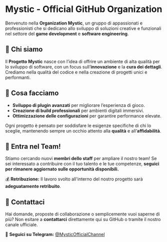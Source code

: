 # Mystic - Official GitHub Organization

Benvenuto nella **Organization Mystic**, un gruppo di appassionati e professionisti che si dedicano allo sviluppo di soluzioni creative e funzionali nel settore del **game development** e **software engineering**.

## 🚀 Chi siamo
Il **Progetto Mystic** nasce con l’idea di offrire un ambiente di alta qualità per lo sviluppo di software, con un focus sull’**innovazione** e la **cura dei dettagli**. Crediamo nella qualità del codice e nella creazione di progetti unici e performanti.

## 🔧 Cosa facciamo
- **Sviluppo di plugin avanzati** per migliorare l’esperienza di gioco.
- **Creazione di build professionali** per ambienti digitali immersivi.
- **Ottimizzazione delle configurazioni** per garantire performance elevate.

Ogni progetto è pensato per soddisfare le esigenze specifiche di chi lo sceglie, mantenendo sempre un occhio attento alla **qualità** e all’**affidabilità**.

## 📢 Entra nel Team!
Stiamo cercando nuovi **membri dello staff** per ampliare il nostro team! Se sei interessato a contribuire con il tuo talento e le tue competenze, **seguici per rimanere aggiornato sulle opportunità disponibili.**

💰 **Retribuzione:** Il lavoro svolto all'interno del nostro progetto sarà **adeguatamente retribuito**.

## 💬 Contattaci
Hai domande, proposte di collaborazione o semplicemente vuoi saperne di più? Non esitare a **contattarci** direttamente qui su GitHub o tramite il nostro canale ufficiale.

🔗 **Seguici su Telegram:** [@MysticOfficialChannel](https://t.me/MysticOfficialChannel)

